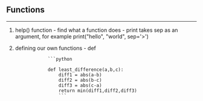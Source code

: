 ## Functions
---

1. help() function - find what a function does
                   - print takes sep as an argument, for example print("hello", "world", sep='>')
                   
2. defining our own functions - def

                   ```python
                   
                   def least_difference(a,b,c):
                       diff1 = abs(a-b)
                       diff2 = abs(b-c)
                       diff3 = abs(c-a)
                       return min(diff1,diff2,diff3)
                       ```
